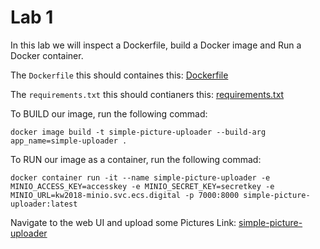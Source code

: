 # Lab 1 
In this lab we will inspect a Dockerfile, build a Docker image and Run a Docker container.

The `Dockerfile` this should containes this:
[Dockerfile](Dockerfile)

The `requirements.txt` this should contianers this:
[requirements.txt](requirements.txt)

To BUILD our image, run the following commad:
```
docker image build -t simple-picture-uploader --build-arg app_name=simple-uploader .
```

To RUN our image as a container, run the following commad:
```
docker container run -it --name simple-picture-uploader -e MINIO_ACCESS_KEY=accesskey -e MINIO_SECRET_KEY=secretkey -e MINIO_URL=kw2018-minio.svc.ecs.digital -p 7000:8000 simple-picture-uploader:latest
```
Navigate to the web UI and upload some Pictures
Link: [simple-picture-uploader](localhost:7000)
